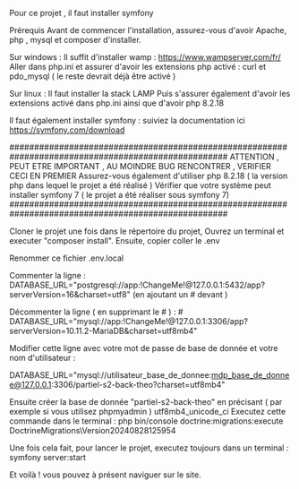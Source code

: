 Pour ce projet , il faut installer symfony 

Prérequis
Avant de commencer l'installation, assurez-vous d'avoir Apache, php , mysql et composer d'installer.

Sur windows :
Il suffit d'installer wamp : https://www.wampserver.com/fr/
Aller dans php.ini et assurer d'avoir les extensions php activé :
curl et pdo_mysql ( le reste devrait déjà être activé )






Sur linux :
Il faut installer la stack LAMP
Puis s'assurer également d'avoir les extensions activé dans php.ini ainsi que d'avoir php 8.2.18

Il faut également installer symfony : suiviez la documentation ici
https://symfony.com/download

####################################################################################################
ATTENTION , PEUT ETRE IMPORTANT , AU MOINDRE BUG RENCONTRER , VERIFIER CECI EN PREMIER
Assurez-vous également d'utiliser php 8.2.18 ( la version php dans lequel le projet a été réalisé )
Vérifier que votre système peut installer symfony 7 ( le projet a été réaliser sous symfony 7)
####################################################################################################

Cloner le projet
une fois dans le répertoire du projet,
Ouvrez un terminal et executer "composer install".
Ensuite, copier coller le .env

Renommer ce fichier .env.local

Commenter la ligne : DATABASE_URL="postgresql://app:!ChangeMe!@127.0.0.1:5432/app?serverVersion=16&charset=utf8" (en ajoutant un # devant )

Décommenter la ligne ( en supprimant le # ) : # DATABASE_URL="mysql://app:!ChangeMe!@127.0.0.1:3306/app?serverVersion=10.11.2-MariaDB&charset=utf8mb4"

Modifier cette ligne avec votre mot de passe de base de donnée et votre nom d'utilisateur :

DATABASE_URL="mysql://utilisateur_base_de_donnee:mdp_base_de_donnee@127.0.0.1:3306/partiel-s2-back-theo?charset=utf8mb4"

Ensuite créer la base de donnée "partiel-s2-back-theo" en précisant ( par exemple si vous utilisez phpmyadmin ) utf8mb4_unicode_ci
Executez cette commande dans le terminal : php bin/console doctrine:migrations:execute DoctrineMigrations\Version20240828125954

Une fois cela fait, pour lancer le projet, executez toujours dans un terminal :
symfony server:start

Et voilà ! vous pouvez à présent naviguer sur le site.


